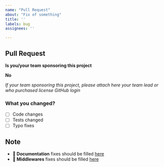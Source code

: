 ```yaml
---
name: "Pull Request"
about: "Fix of something"
title: ''
labels: bug
assignees: ''

---
```


## Pull Request

**Is you/your team sponsoring this project**

**No**

_If your team sponsoring this project, please attach here your team lead or who purchased license GitHub login_

### What you changed?

- [ ] Code changes
- [ ] Tests changed
- [ ] Typo fixes

## Note

- **📝 Documentation** fixes should be filled [here](https://github.com/nanoexpress/docs/pulls)
- **🔗 Middlewares** fixes should be filled [here](https://github.com/nanoexpress/middlewares/pulls)
